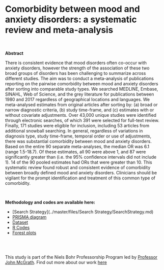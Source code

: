 Comorbidity between mood and anxiety disorders: a systematic review and meta-analysis 
========================================================================================
 
<br>

**Abstract**

There is consistent evidence that mood disorders often co-occur with anxiety disorders, however the strength of the association of these two broad groups of disorders has been challenging to summarize across different studies. The aim was to conduct a meta-analysis of publications reporting on the pairwise comorbidity between mood and anxiety disorders after sorting into comparable study types. We searched MEDLINE, Embase, SINAHL, Web of Science, and the grey literature for publications between 1980 and 2017 regardless of geographical locations and languages. We meta-analysed estimates from original articles after sorting by: (a) broad or narrow diagnostic criteria, (b) study time-frame, and (c) estimates with or without covariate adjustments. Over 43,000 unique studies were identified through electronic searches, of which 391 were selected for full-text review. Finally, 171 studies were eligible for inclusion, including 53 articles from additional snowball searching. In general, regardless of variations in diagnosis type, study time-frame, temporal order or use of adjustments, there was substantial comorbidity between mood and anxiety disorders. Based on the entire 90 separate meta-analyses, the median OR was 6.1 (range 1.5-18.7). Of these estimates, all 90 were above 1, and 87 were significantly greater than (i.e. the 95% confidence intervals did not include 1). 14 of the 90 pooled estimates had ORs that were greater than 10. This systematic review found robust and consistent evidence of comorbidity between broadly defined mood and anxiety disorders. Clinicians should be vigilant for the prompt identification and treatment of this common type of comorbidity.

<br>


**Methodology and codes are available here:**
* [Search Strategy](../master/files/Search Strategy/SearchStrategy.md)
* [PRISMA diagram](../master/files/PRISMA/02_prisma_diagram_28May2020.png)
* [Dataset](../master/files/Dataset/ma3.csv)
* [R Codes](../master/files/Codes/R-Script2.Rmd)
* [Forest plots](../master/files/Forestplots/R-Script2.html) 

<br>
<br>

This study is part of the Niels Bohr Professorship Program led by 
[Professor John McGrath](https://twitter.com/John_J_McGrath). Find out more about our work [here](https://holtzy.github.io/NbEpi/)